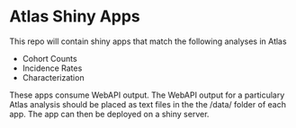 # Atlas Shiny Apps

This repo will contain shiny apps that match the following analyses in Atlas

* Cohort Counts
* Incidence Rates
* Characterization

These apps consume WebAPI output. The WebAPI output for a particulary Atlas
analysis should be placed as text files in the the /data/ folder of each app.
The app can then be deployed on a shiny server.



